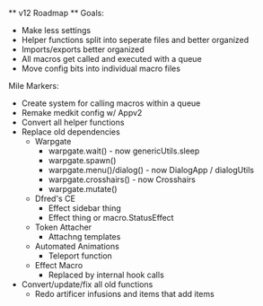 ** v12 Roadmap **
Goals:
- Make less settings
- Helper functions split into seperate files and better organized
- Imports/exports better organized
- All macros get called and executed with a queue
- Move config bits into individual macro files

Mile Markers:
- Create system for calling macros within a queue
- Remake medkit config w/ Appv2
- Convert all helper functions
- Replace old dependencies
    - Warpgate
        - warpgate.wait() - now genericUtils.sleep
        - warpgate.spawn()
        - warpgate.menu()/dialog() - now DialogApp / dialogUtils
        - warpgate.crosshairs() - now Crosshairs
        - warpgate.mutate()
    - Dfred's CE
        - Effect sidebar thing
        - Effect thing or macro.StatusEffect
    - Token Attacher
        - Attachng templates
    - Automated Animations
        - Teleport function
    - Effect Macro
        - Replaced by internal hook calls
- Convert/update/fix all old functions
    - Redo artificer infusions and items that add items